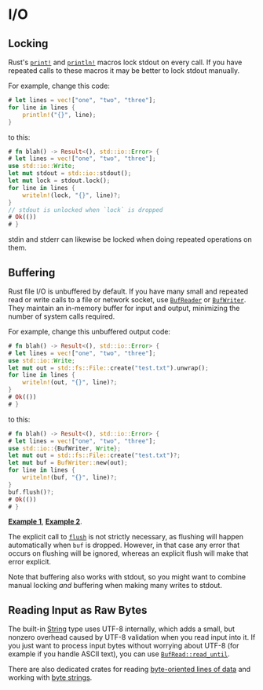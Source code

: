 # I/O

## Locking

Rust's [`print!`] and [`println!`] macros lock stdout on every call. If you
have repeated calls to these macros it may be better to lock stdout manually.

[`print!`]: https://doc.rust-lang.org/std/macro.print.html
[`println!`]: https://doc.rust-lang.org/std/macro.println.html

For example, change this code:
```rust
# let lines = vec!["one", "two", "three"];
for line in lines {
    println!("{}", line);
}
```
to this:
```rust
# fn blah() -> Result<(), std::io::Error> {
# let lines = vec!["one", "two", "three"];
use std::io::Write;
let mut stdout = std::io::stdout();
let mut lock = stdout.lock();
for line in lines {
    writeln!(lock, "{}", line)?;
}
// stdout is unlocked when `lock` is dropped
# Ok(())
# }
```
stdin and stderr can likewise be locked when doing repeated operations on them.

## Buffering

Rust file I/O is unbuffered by default. If you have many small and repeated
read or write calls to a file or network socket, use [`BufReader`] or
[`BufWriter`]. They maintain an in-memory buffer for input and output,
minimizing the number of system calls required.

[`BufReader`]: https://doc.rust-lang.org/std/io/struct.BufReader.html
[`BufWriter`]: https://doc.rust-lang.org/std/io/struct.BufWriter.html

For example, change this unbuffered output code:
```rust
# fn blah() -> Result<(), std::io::Error> {
# let lines = vec!["one", "two", "three"];
use std::io::Write;
let mut out = std::fs::File::create("test.txt").unwrap();
for line in lines {
    writeln!(out, "{}", line)?;
}
# Ok(())
# }
```
to this:
```rust
# fn blah() -> Result<(), std::io::Error> {
# let lines = vec!["one", "two", "three"];
use std::io::{BufWriter, Write};
let mut out = std::fs::File::create("test.txt")?;
let mut buf = BufWriter::new(out);
for line in lines {
    writeln!(buf, "{}", line)?;
}
buf.flush()?;
# Ok(())
# }
```
[**Example 1**](https://github.com/rust-lang/rust/pull/93954),
[**Example 2**](https://github.com/nnethercote/dhat-rs/pull/22/commits/8c3ae26f1219474ee55c30bc9981e6af2e869be2).

The explicit call to [`flush`] is not strictly necessary, as flushing will
happen automatically when `buf` is dropped. However, in that case any error
that occurs on flushing will be ignored, whereas an explicit flush will make
that error explicit.

[`flush`]: https://doc.rust-lang.org/std/io/trait.Write.html#tymethod.flush

Note that buffering also works with stdout, so you might want to combine manual
locking *and* buffering when making many writes to stdout.

## Reading Input as Raw Bytes

The built-in [String] type uses UTF-8 internally, which adds a small, but
nonzero overhead caused by UTF-8 validation when you read input into it. If you
just want to process input bytes without worrying about UTF-8 (for example if
you handle ASCII text), you can use [`BufRead::read_until`].

[String]: https://doc.rust-lang.org/std/string/struct.String.html
[`BufRead::read_until`]: https://doc.rust-lang.org/std/io/trait.BufRead.html#method.read_until

There are also dedicated crates for reading [byte-oriented lines of data]
and working with [byte strings].

[byte-oriented lines of data]: https://github.com/Freaky/rust-linereader
[byte strings]: https://github.com/BurntSushi/bstr
